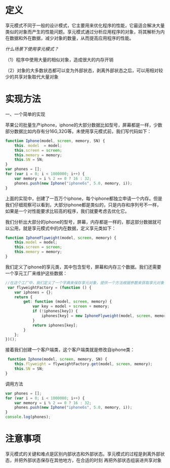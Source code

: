 # 定义

享元模式不同于一般的设计模式，它主要用来优化程序的性能，它最适合解决大量类似的对象而产生的性能问题。享元模式通过分析应用程序的对象，将其解析为内在数据和外在数据，减少对象的数量，从而提高应用程序的性能。

*什么场景下使用享元模式？*

（1）程序中使用大量的相似对象，造成很大的内存开销 

（2）对象的大多数状态都可以变为外部状态，剥离外部状态之后，可以用相对较少的共享对象取代大量对象

# 实现方法
一、一个简单的实现

苹果公司批量生产iphone，iphone的大部分数据比如型号，屏幕都是一样，少数部分数据比如内存有分16G,32G等。未使用享元模式前，我们写代码如下：
```javaScript
function Iphone(model, screen, memory, SN) {
    this. model  = model;
    this.screen = screen;
    this.memory = memory;
    this.SN = SN;
}
var phones = [];
for (var i = 0; i < 1000000; i++) {
    var memory = i % 2 == 0 ? 16 : 32;
    phones.push(new Iphone("iphone6s", 5.0, memory, i));
}
```

上面的实现中，创建了一百万个iphone，每个iphone都独立申请一个内存。但是我们仔细观察可以看到，大部分iphone都是类似的，只是内存和序列号不一样，如果是一个对性能要求比较高的程序，我们就要考虑去优化它。

我们分析出大部分的iphone的型号，屏幕，内存都是一样的，那这部分数据就可以公用，就是享元模式中的内在数据，定义享元类如下：
```javaScript
function IphoneFlyweight(model, screen, memory) {
    this.model = model;
    this.screen = screen;
    this.memory = memory;
}
```

我们定义了iphone的享元类，其中包含型号，屏幕和内存三个数据。我们还需要一个享元工厂来维护这些数据：
```javaScript
//在这个工厂中，我们定义了一个字典来保存享元对象，提供一个方法根据参数来获取享元对象，如果字典中有则直接返回，没有则创建一个返回。
 var flyweightFactory = (function () {
    var iphones = {};
    return {
        get: function (model, screen, memory) {
            var key = model + screen + memory;
            if (!iphones[key]) {
                iphones[key] = new IphoneFlyweight(model, screen, memory);
            }
            return iphones[key];
        }
    };
})();
```

接着我们创建一个客户端类，这个客户端类就是修改自iphone类：
```javaScript
 function Iphone(model, screen, memory, SN) {
    this.flyweight = flyweightFactory.get(model, screen, memory);
    this.SN = SN;
}
```

调用方法
```javaScript
var phones = [];
for (var i = 0; i < 1000000; i++) {
    var memory = i % 2 == 0 ? 16 : 32;
    phones.push(new Iphone("iphone6s", 5.0, memory, i));
}
console.log(phones);
```

# 注意事项
享元模式的关键和难点是区别内部状态和外部状态。享元模式的过程是剥离外部状态，并把外部状态保存在其他地方，在合适的时刻
再把外部状态组装进共享对象
